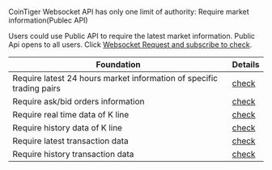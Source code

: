 CoinTiger Websocket API has only one limit of authority: Require market information(Publec API)

Users could use Public API to require the latest market information. Public Api opens to all users. Click [Websocket Request and subscribe to check](/cointiger/api-docs-en/wiki/Public-Request-And-Subscription-Instructions).

| Foundation                                                   | Details                                                      |
| ------------------------------------------------------------ | ------------------------------------------------------------ |
| Require latest 24 hours market information of specific trading pairs | [check](/cointiger/api-docs-en/wiki/Public-The-Lastest-24-Hours-Price) |
| Require ask/bid orders information                           | [check](/cointiger/api-docs-en/wiki/Public-Volume-Depth)     |
| Require real time data of K line                             | [check](/cointiger/api-docs-en/wiki/Public-K-Line-Information) |
| Require history data of K line                               | [check](/cointiger/api-docs-en/wiki/Public-K-Line-History-Data) |
| Require latest transaction data                              | [check](/cointiger/api-docs-en/wiki/Public-Transaction-Information) |
| Require history transaction data                             | [check](/cointiger/api-docs-en/wiki/Public-Transaction-History-Data) |

 